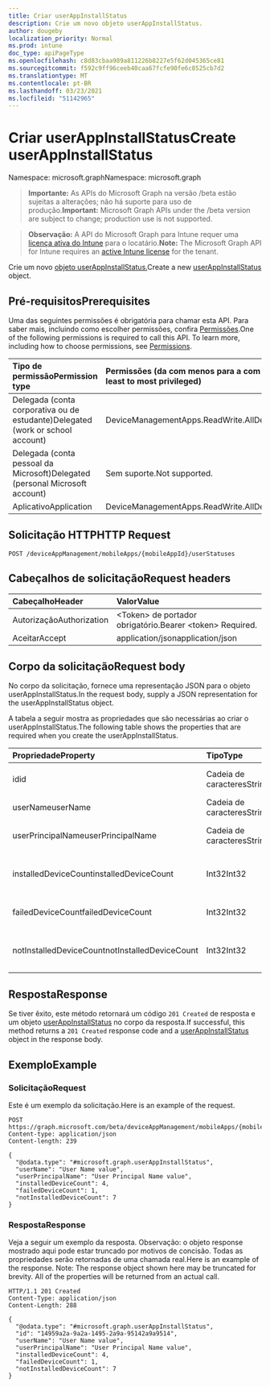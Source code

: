 ```yaml
---
title: Criar userAppInstallStatus
description: Crie um novo objeto userAppInstallStatus.
author: dougeby
localization_priority: Normal
ms.prod: intune
doc_type: apiPageType
ms.openlocfilehash: c8d83cbaa989a811226b8227e5f62d045365ce81
ms.sourcegitcommit: f592c9ff96ceeb40caa67fcfe90fe6c8525cb7d2
ms.translationtype: MT
ms.contentlocale: pt-BR
ms.lasthandoff: 03/23/2021
ms.locfileid: "51142965"
---
```

# <a name="create-userappinstallstatus"></a><span data-ttu-id="7c709-103">Criar userAppInstallStatus</span><span class="sxs-lookup"><span data-stu-id="7c709-103">Create userAppInstallStatus</span></span>

<span data-ttu-id="7c709-104">Namespace: microsoft.graph</span><span class="sxs-lookup"><span data-stu-id="7c709-104">Namespace: microsoft.graph</span></span>

> <span data-ttu-id="7c709-105">**Importante:** As APIs do Microsoft Graph na versão /beta estão sujeitas a alterações; não há suporte para uso de produção.</span><span class="sxs-lookup"><span data-stu-id="7c709-105">**Important:** Microsoft Graph APIs under the /beta version are subject to change; production use is not supported.</span></span>

> <span data-ttu-id="7c709-106">**Observação:** A API do Microsoft Graph para Intune requer uma [licença ativa do Intune](https://go.microsoft.com/fwlink/?linkid=839381) para o locatário.</span><span class="sxs-lookup"><span data-stu-id="7c709-106">**Note:** The Microsoft Graph API for Intune requires an [active Intune license](https://go.microsoft.com/fwlink/?linkid=839381) for the tenant.</span></span>

<span data-ttu-id="7c709-107">Crie um novo [objeto userAppInstallStatus.](../resources/intune-apps-userappinstallstatus.md)</span><span class="sxs-lookup"><span data-stu-id="7c709-107">Create a new [userAppInstallStatus](../resources/intune-apps-userappinstallstatus.md) object.</span></span>

## <a name="prerequisites"></a><span data-ttu-id="7c709-108">Pré-requisitos</span><span class="sxs-lookup"><span data-stu-id="7c709-108">Prerequisites</span></span>
<span data-ttu-id="7c709-p101">Uma das seguintes permissões é obrigatória para chamar esta API. Para saber mais, incluindo como escolher permissões, confira [Permissões](/graph/permissions-reference).</span><span class="sxs-lookup"><span data-stu-id="7c709-p101">One of the following permissions is required to call this API. To learn more, including how to choose permissions, see [Permissions](/graph/permissions-reference).</span></span>

|<span data-ttu-id="7c709-111">Tipo de permissão</span><span class="sxs-lookup"><span data-stu-id="7c709-111">Permission type</span></span>|<span data-ttu-id="7c709-112">Permissões (da com menos para a com mais privilégios)</span><span class="sxs-lookup"><span data-stu-id="7c709-112">Permissions (from least to most privileged)</span></span>|
|:---|:---|
|<span data-ttu-id="7c709-113">Delegada (conta corporativa ou de estudante)</span><span class="sxs-lookup"><span data-stu-id="7c709-113">Delegated (work or school account)</span></span>|<span data-ttu-id="7c709-114">DeviceManagementApps.ReadWrite.All</span><span class="sxs-lookup"><span data-stu-id="7c709-114">DeviceManagementApps.ReadWrite.All</span></span>|
|<span data-ttu-id="7c709-115">Delegada (conta pessoal da Microsoft)</span><span class="sxs-lookup"><span data-stu-id="7c709-115">Delegated (personal Microsoft account)</span></span>|<span data-ttu-id="7c709-116">Sem suporte.</span><span class="sxs-lookup"><span data-stu-id="7c709-116">Not supported.</span></span>|
|<span data-ttu-id="7c709-117">Aplicativo</span><span class="sxs-lookup"><span data-stu-id="7c709-117">Application</span></span>|<span data-ttu-id="7c709-118">DeviceManagementApps.ReadWrite.All</span><span class="sxs-lookup"><span data-stu-id="7c709-118">DeviceManagementApps.ReadWrite.All</span></span>|

## <a name="http-request"></a><span data-ttu-id="7c709-119">Solicitação HTTP</span><span class="sxs-lookup"><span data-stu-id="7c709-119">HTTP Request</span></span>
<!-- {
  "blockType": "ignored"
}
-->
``` http
POST /deviceAppManagement/mobileApps/{mobileAppId}/userStatuses
```

## <a name="request-headers"></a><span data-ttu-id="7c709-120">Cabeçalhos de solicitação</span><span class="sxs-lookup"><span data-stu-id="7c709-120">Request headers</span></span>
|<span data-ttu-id="7c709-121">Cabeçalho</span><span class="sxs-lookup"><span data-stu-id="7c709-121">Header</span></span>|<span data-ttu-id="7c709-122">Valor</span><span class="sxs-lookup"><span data-stu-id="7c709-122">Value</span></span>|
|:---|:---|
|<span data-ttu-id="7c709-123">Autorização</span><span class="sxs-lookup"><span data-stu-id="7c709-123">Authorization</span></span>|<span data-ttu-id="7c709-124">&lt;Token&gt; de portador obrigatório.</span><span class="sxs-lookup"><span data-stu-id="7c709-124">Bearer &lt;token&gt; Required.</span></span>|
|<span data-ttu-id="7c709-125">Aceitar</span><span class="sxs-lookup"><span data-stu-id="7c709-125">Accept</span></span>|<span data-ttu-id="7c709-126">application/json</span><span class="sxs-lookup"><span data-stu-id="7c709-126">application/json</span></span>|

## <a name="request-body"></a><span data-ttu-id="7c709-127">Corpo da solicitação</span><span class="sxs-lookup"><span data-stu-id="7c709-127">Request body</span></span>
<span data-ttu-id="7c709-128">No corpo da solicitação, fornece uma representação JSON para o objeto userAppInstallStatus.</span><span class="sxs-lookup"><span data-stu-id="7c709-128">In the request body, supply a JSON representation for the userAppInstallStatus object.</span></span>

<span data-ttu-id="7c709-129">A tabela a seguir mostra as propriedades que são necessárias ao criar o userAppInstallStatus.</span><span class="sxs-lookup"><span data-stu-id="7c709-129">The following table shows the properties that are required when you create the userAppInstallStatus.</span></span>

|<span data-ttu-id="7c709-130">Propriedade</span><span class="sxs-lookup"><span data-stu-id="7c709-130">Property</span></span>|<span data-ttu-id="7c709-131">Tipo</span><span class="sxs-lookup"><span data-stu-id="7c709-131">Type</span></span>|<span data-ttu-id="7c709-132">Descrição</span><span class="sxs-lookup"><span data-stu-id="7c709-132">Description</span></span>|
|:---|:---|:---|
|<span data-ttu-id="7c709-133">id</span><span class="sxs-lookup"><span data-stu-id="7c709-133">id</span></span>|<span data-ttu-id="7c709-134">Cadeia de caracteres</span><span class="sxs-lookup"><span data-stu-id="7c709-134">String</span></span>|<span data-ttu-id="7c709-135">Chave da entidade.</span><span class="sxs-lookup"><span data-stu-id="7c709-135">Key of the entity.</span></span>|
|<span data-ttu-id="7c709-136">userName</span><span class="sxs-lookup"><span data-stu-id="7c709-136">userName</span></span>|<span data-ttu-id="7c709-137">Cadeia de caracteres</span><span class="sxs-lookup"><span data-stu-id="7c709-137">String</span></span>|<span data-ttu-id="7c709-138">Nome de usuário.</span><span class="sxs-lookup"><span data-stu-id="7c709-138">User name.</span></span>|
|<span data-ttu-id="7c709-139">userPrincipalName</span><span class="sxs-lookup"><span data-stu-id="7c709-139">userPrincipalName</span></span>|<span data-ttu-id="7c709-140">Cadeia de caracteres</span><span class="sxs-lookup"><span data-stu-id="7c709-140">String</span></span>|<span data-ttu-id="7c709-141">Nome principal do usuário.</span><span class="sxs-lookup"><span data-stu-id="7c709-141">User Principal Name.</span></span>|
|<span data-ttu-id="7c709-142">installedDeviceCount</span><span class="sxs-lookup"><span data-stu-id="7c709-142">installedDeviceCount</span></span>|<span data-ttu-id="7c709-143">Int32</span><span class="sxs-lookup"><span data-stu-id="7c709-143">Int32</span></span>|<span data-ttu-id="7c709-144">Contagem de dispositivos instalados.</span><span class="sxs-lookup"><span data-stu-id="7c709-144">Installed Device Count.</span></span>|
|<span data-ttu-id="7c709-145">failedDeviceCount</span><span class="sxs-lookup"><span data-stu-id="7c709-145">failedDeviceCount</span></span>|<span data-ttu-id="7c709-146">Int32</span><span class="sxs-lookup"><span data-stu-id="7c709-146">Int32</span></span>|<span data-ttu-id="7c709-147">Falha na contagem de dispositivos.</span><span class="sxs-lookup"><span data-stu-id="7c709-147">Failed Device Count.</span></span>|
|<span data-ttu-id="7c709-148">notInstalledDeviceCount</span><span class="sxs-lookup"><span data-stu-id="7c709-148">notInstalledDeviceCount</span></span>|<span data-ttu-id="7c709-149">Int32</span><span class="sxs-lookup"><span data-stu-id="7c709-149">Int32</span></span>|<span data-ttu-id="7c709-150">Sem contagem de dispositivos instalados.</span><span class="sxs-lookup"><span data-stu-id="7c709-150">Not installed device count.</span></span>|



## <a name="response"></a><span data-ttu-id="7c709-151">Resposta</span><span class="sxs-lookup"><span data-stu-id="7c709-151">Response</span></span>
<span data-ttu-id="7c709-152">Se tiver êxito, este método retornará um código `201 Created` de resposta e um objeto [userAppInstallStatus](../resources/intune-apps-userappinstallstatus.md) no corpo da resposta.</span><span class="sxs-lookup"><span data-stu-id="7c709-152">If successful, this method returns a `201 Created` response code and a [userAppInstallStatus](../resources/intune-apps-userappinstallstatus.md) object in the response body.</span></span>

## <a name="example"></a><span data-ttu-id="7c709-153">Exemplo</span><span class="sxs-lookup"><span data-stu-id="7c709-153">Example</span></span>

### <a name="request"></a><span data-ttu-id="7c709-154">Solicitação</span><span class="sxs-lookup"><span data-stu-id="7c709-154">Request</span></span>
<span data-ttu-id="7c709-155">Este é um exemplo da solicitação.</span><span class="sxs-lookup"><span data-stu-id="7c709-155">Here is an example of the request.</span></span>
``` http
POST https://graph.microsoft.com/beta/deviceAppManagement/mobileApps/{mobileAppId}/userStatuses
Content-type: application/json
Content-length: 239

{
  "@odata.type": "#microsoft.graph.userAppInstallStatus",
  "userName": "User Name value",
  "userPrincipalName": "User Principal Name value",
  "installedDeviceCount": 4,
  "failedDeviceCount": 1,
  "notInstalledDeviceCount": 7
}
```

### <a name="response"></a><span data-ttu-id="7c709-156">Resposta</span><span class="sxs-lookup"><span data-stu-id="7c709-156">Response</span></span>
<span data-ttu-id="7c709-p102">Veja a seguir um exemplo da resposta. Observação: o objeto response mostrado aqui pode estar truncado por motivos de concisão. Todas as propriedades serão retornadas de uma chamada real.</span><span class="sxs-lookup"><span data-stu-id="7c709-p102">Here is an example of the response. Note: The response object shown here may be truncated for brevity. All of the properties will be returned from an actual call.</span></span>
``` http
HTTP/1.1 201 Created
Content-Type: application/json
Content-Length: 288

{
  "@odata.type": "#microsoft.graph.userAppInstallStatus",
  "id": "14959a2a-9a2a-1495-2a9a-95142a9a9514",
  "userName": "User Name value",
  "userPrincipalName": "User Principal Name value",
  "installedDeviceCount": 4,
  "failedDeviceCount": 1,
  "notInstalledDeviceCount": 7
}
```




